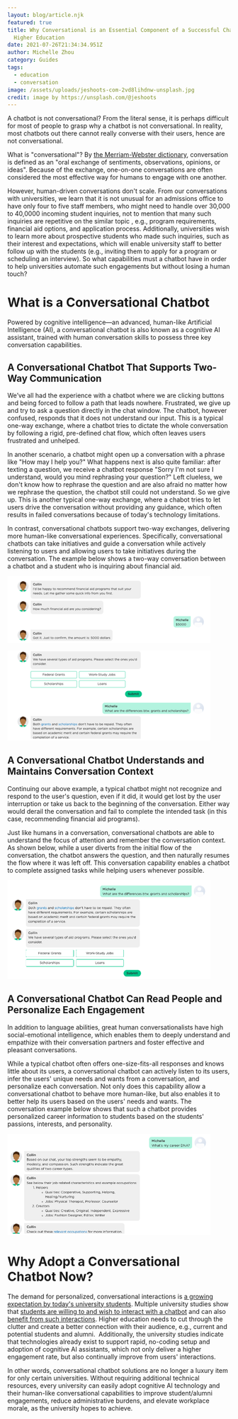 ```yaml
---
layout: blog/article.njk
featured: true
title: Why Conversational is an Essential Component of a Successful Chatbot in
  Higher Education
date: 2021-07-26T21:34:34.951Z
author: Michelle Zhou
category: Guides
tags:
  - education
  - conversation
image: /assets/uploads/jeshoots-com-2vd8lihdnw-unsplash.jpg
credit: image by https://unsplash.com/@jeshoots
---
```

A chatbot is not conversational? From the literal sense, it is perhaps difficult for most of people to grasp why a chatbot is not conversational. In reality, most chatbots out there cannot really converse with their users, hence are not conversational.

What is "conversational"? By [the Merriam-Webster dictionary](https://www.merriam-webster.com/), conversation is defined as an "oral exchange of sentiments, observations, opinions, or ideas".  Because of the exchange, one-on-one conversations are often considered the most effective way for humans to engage with one another. 

However, human-driven conversations don't scale. From our conversations with universities, we learn that it is not unusual for an admissions office to have only four to five staff members, who might need to handle over 30,000 to 40,0000 incoming student inquiries, not to mention that many such inquiries are repetitive on the similar topic , e.g., program requirements, financial aid options, and application process. Additionally, universities wish to learn more about prospective students who made such inquiries, such as their interest and expectations, which will enable university staff to better follow up with the students (e.g., inviting them to apply for a program or scheduling an interview). So what capabilities must a chatbot have in order to help universities automate such engagements but without losing a human touch? 

# What is a Conversational Chatbot

Powered by cognitive intelligence—an advanced, human-like Artificial Intelligence (AI), a conversational chatbot is also known as a cognitive AI assistant, trained with human conversation skills to possess three key conversation capabilities.

## A Conversational Chatbot That Supports Two-Way Communication

We’ve all had the experience with a chatbot where we are clicking buttons and being forced to follow a path that leads nowhere.  Frustrated, we give up and try to ask a question directly in the chat window.  The chatbot, however confused, responds that it does not understand our input. This is a typical one-way exchange, where a chatbot tries to dictate the whole conversation by following a rigid, pre-defined chat flow, which often leaves users frustrated and unhelped.

In another scenario, a chatbot might open up a conversation with a phrase like "How may I help you?" What happens next is also quite familiar: after texting a question, we receive a chatbot response "Sorry I'm not sure I understand, would you mind rephrasing your question?" Left clueless, we don't know how to rephrase the question and are also afraid no matter how we rephrase the question, the chatbot still could not understand. So we give up. This is another typical one-way exchange, where a chabot tries to let users drive the conversation without providing any guidance, which often results in failed conversations because of today's technology limitations. 

In contrast, conversational chatbots support two-way exchanges, delivering more human-like conversational experiences. Specifically, conversational chatbots can take initiatives and guide a conversation while actively listening to users and allowing users to take initiatives during the conversation. The example below shows a two-way conversation between a chatbot and a student who is inquiring about financial aid.

![An AI chatbot asks a student what kind of financial aid she needs and then makes suitable recommendations](/assets/uploads/byline-may-picture1-1.png)

![An AI chatbot continues with its questions. As shown in this example, the chatbot starts the conversation by gathering the student's information, in order to recommend financial aid programs. During this process, the student is allowed to take initiatives by asking questions and receives instant responses. ](/assets/uploads/byline-may-picture1-2.png)

## A Conversational Chatbot Understands and Maintains Conversation Context 

Continuing our above example, a typical chatbot might not recognize and respond to the user's question, even if it did, it would get lost by the user interruption or take us back to the beginning of the conversation. Either way would derail the conversation and fail to complete the intended task (in this case, recommending financial aid programs). 

Just like humans in a conversation, conversational chatbots are able to understand the focus of attention and remember the conversation context. As shown below, while a user diverts from the initial flow of the conversation, the chatbot answers the question, and then naturally resumes the flow where it was left off.  This conversation capability enables a chatbot to complete assigned tasks while helping users whenever possible. 

![After a cognitive AI Conversational Chatbot Can Read People and Personalize Each Engagement itive AI assistant answers the user's question, the chatbot naturally tracks back to the original flow and carries on the conversation without losing the context.](/assets/uploads/byline-may-picture2.png)



## A Conversational Chatbot Can Read People and Personalize Each Engagement 

In addition to language abilities, great human conversationalists have high social-emotional intelligence, which enables them to deeply understand and empathize with their conversation partners and foster effective and pleasant conversations. 

While a typical chatbot often offers one-size-fits-all responses and knows little about its users, a conversational chatbot can actively listen to its users, infer the users' unique needs and wants from a conversation, and personalize each conversation. Not only does this capability allow a conversational chatbot to behave more human-like, but also enables it to better help its users based on the users' needs and wants. The conversation example below shows that such a chatbot provides personalized career information to students based on the students' passions, interests, and personality.

![A conversational chatbot (cognitive AI assistant) infers a user's unique characteristics from a conversation and provides personalized information based on the inferred characteristics.](/assets/uploads/byline-may-picture3.png)

# Why Adopt a Conversational Chatbot Now?

The demand for personalized, conversational interactions is [a growing expectation by today's university students](https://aisel.aisnet.org/pacis2019/213/). Multiple university studies show that [students are willing to and wish to interact with a chatbot](https://aisel.aisnet.org/amcis2019/human_computer_interact/human_computer_interact/14/) and can also [benefit from such interactions](https://dl.acm.org/doi/10.1145/3411764.3445270). Higher education needs to cut through the clutter and create a better connection with their audience, e.g., current and potential students and alumni.  Additionally, the university studies indicate that technologies already exist to support rapid, no-coding setup and adoption of cognitive AI assistants, which not only deliver a higher engagement rate, but also continually improve from users' interactions.

In other words, conversational chatbot solutions are no longer a luxury item for only certain universities. Without requiring additional technical resources, every university can easily adopt cognitive AI technology and their human-like conversational capabilities to improve student/alumni engagements, reduce administrative burdens, and elevate workplace morale, as the university hopes to achieve.